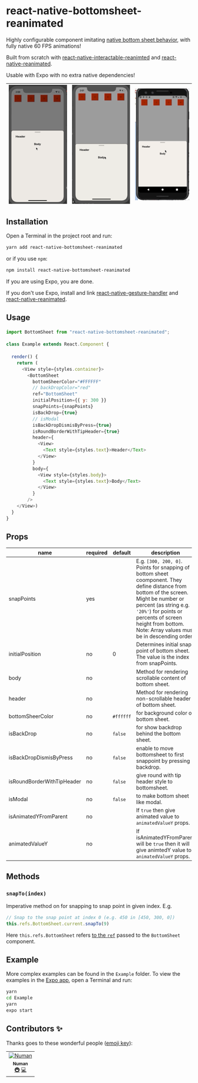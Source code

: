 # react-native-bottomsheet-reanimated
Highly configurable component imitating [native bottom sheet behavior](https://material.io/design/components/sheets-bottom.html#standard-bottom-sheet), with fully native 60 FPS animations!

Built from scratch with [react-native-interactable-reanimted](https://www.npmjs.com/package/react-native-interactable-reanimted) and [react-native-reanimated](https://github.com/kmagiera/react-native-reanimated).

Usable with Expo with no extra native dependencies!

![](media/bottom1.gif)  |  ![](media/bottom2.gif) |  ![](media/bottom3.gif)  |
:---------------:|:----------------:|:-----------------:|


## Installation

Open a Terminal in the project root and run:

```sh
yarn add react-native-bottomsheet-reanimated
```

or if you use `npm`:

```sh
npm install react-native-bottomsheet-reanimated
```

If you are using Expo, you are done.

If you don't use Expo, install and link [react-native-gesture-handler](https://kmagiera.github.io/react-native-gesture-handler/docs/getting-started.html) and [react-native-reanimated](https://github.com/kmagiera/react-native-reanimated).

## Usage

```javascript
import BottomSheet from "react-native-bottomsheet-reanimated";

class Example extends React.Component {

  render() {
    return (
      <View style={styles.container}>
        <BottomSheet
          bottomSheerColor="#FFFFFF"
          // backDropColor="red"
          ref="BottomSheet"
          initialPosition={{ y: 300 }}
          snapPoints={snapPoints}
          isBackDrop={true}
          // isModal
          isBackDropDismisByPress={true}
          isRoundBorderWithTipHeader={true}
          header={
            <View>
              <Text style={styles.text}>Header</Text>
            </View>
          }
          body={
            <View style={styles.body}>
              <Text style={styles.text}>Body</Text>
            </View>
          }
        />
    </View>)
  }
}
```

## Props

| name                      | required | default | description |
| ------------------------- | -------- | ------- | ------------|
| snapPoints                | yes      |         | E.g. `[300, 200, 0]`. Points for snapping of bottom sheet coomponent. They define distance from bottom of the screen. Might be number or percent (as string e.g. `'20%'`) for points or percents of screen height from bottom. Note: Array values must be in descending order. |
| initialPosition               | no       |    0    | Determines initial snap point of bottom sheet. The value is the index from snapPoints. |
| body             | no       |         | Method for rendering scrollable content of bottom sheet. |
| header              | no       |         | Method for rendering non-scrollable header of bottom sheet. |
| bottomSheerColor | no       | `#ffffff`  | for background color of bottom sheet. |
| isBackDrop | no       | `false`  | for show backdrop behind the bottom sheet. |
| isBackDropDismisByPress | no       | `false`  | enable to move bottomsheet to first snappoint by pressing backdrop. |
| isRoundBorderWithTipHeader | no       | `false`  | give round with tip header style to bottomsheet. |
| isModal     | no       | `false`  | to make bottom sheet like modal. |
| isAnimatedYFromParent        | no       |  | If `true` then give animated value to `animatedValueY` props. |
| animatedValueY        | no       |  | If isAnimatedYFromParent will be `true` then it will give animtedY value to `animatedValueY` props. |


## Methods

### `snapTo(index)`

Imperative method on for snapping to snap point in given index. E.g.

```javascript
// Snap to the snap point at index 0 (e.g. 450 in [450, 300, 0])
this.refs.BottomSheet.current.snapTo(9)
```

Here `this.refs.BottomSheet` refers [to the `ref`](https://reactjs.org/docs/react-api.html#reactcreateref) passed to the `BottomSheet` component.

## Example

More complex examples can be found in the `Example` folder. To view the examples in the [Expo app](https://expo.io/), open a Terminal and run:

```sh
yarn
cd Example
yarn
expo start
```

## Contributors ✨

Thanks goes to these wonderful people ([emoji key](https://allcontributors.org/docs/en/emoji-key)):

<!-- ALL-CONTRIBUTORS-LIST:START - Do not remove or modify this section -->
<!-- prettier-ignore -->
<table>
  <tr>
    <td align="center"><a href="https://github.com/nomi9995"><img src="https://avatars3.githubusercontent.com/u/36044436?s=460&u=c7471cd9ccec793c7a0fccc7db475a577ff7969d&v=4" width="100px;" alt="Numan"/><br /><sub><b>Numan</b></sub></a><br /><a href="#infra-Numan" title="Infrastructure (Hosting, Build-Tools, etc)">🚇</a> <a href="https://github.com/nomi9995/react-native-bottomsheet-reanimated/commits?author=nomi9995" title="Code">💻</a></td>
  </tr>
</table>

<!-- ALL-CONTRIBUTORS-LIST:END -->
